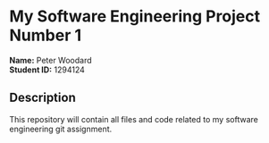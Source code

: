 # My Software Engineering Project Number 1

**Name:** Peter Woodard  
**Student ID:** 1294124

## Description
This repository will contain all files and code related to my software engineering git assignment.